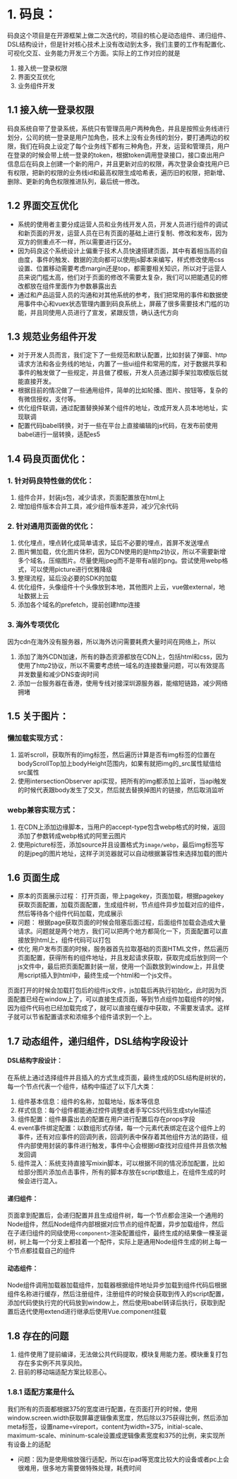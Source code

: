 # 1. 码良：
码良这个项目是在开源框架上做二次迭代的，项目的核心是动态组件、递归组件、DSL结构设计，但是针对核心技术上没有改动到太多，我们主要的工作有配置化、可视化交互、业务能力开发三个方面。实际上的工作对应的就是
1. 接入统一登录权限
2. 界面交互优化
3. 业务组件开发

## 1.1 接入统一登录权限
码良系统自带了登录系统，系统只有管理员用户两种角色，并且是按照业务线进行划分，公司的统一登录是用户加角色，技术上没有业务线的划分，要打通两边的权限，我们在码良上设定了每个业务线下都有三种角色，开发，运营和管理员，用户在登录的时候会带上统一登录的token，根据token调用登录接口，接口查出用户信息后在码良上创建一个新的用户，并且更新对应的权限，再次登录会查找用户已有权限，把新的权限的业务线id和最高权限生成哈希表，遍历旧的权限，把新增、删除、更新的角色权限推进队列，最后统一修改。

## 1.2 界面交互优化
- 系统的使用者主要分成运营人员和业务线开发人员，开发人员进行组件的调试和新页面的开发，运营人员在已有页面的基础上进行复制、修改和发布，因为双方的侧重点不一样，所以需要进行区分。
- 因为码良这个系统设计上偏重于技术人员快速搭建页面，其中有着相当高的自由度，事件的触发、数据的流向都可以使用js脚本来编写，样式修改使用css设置、位置移动需要考虑margin还是top，都需要相关知识，所以对于运营人员来说门槛太高，他们对于页面的修改不需要太复杂，我们可以把能遇见的修改都放在组件里面作为参数暴露出去
- 通过和产品运营人员的沟通和对其他系统的参考，我们把常用的事件和数据使用事件中心和vuex状态管理内置到码良系统上，屏蔽了很多需要技术门槛的功能，并且同使用人员进行了宣发，紧跟反馈，确认迭代方向

## 1.3 规范业务组件开发
- 对于开发人员而言，我们定下了一些规范和默认配置，比如封装了弹窗、http请求方法和各业务线的地址，内置了一些ui组件和常用的库，对于数据共享和事件的触发做了一些规定，并且做了模板，开发人员通过脚手架拉取模版后就能直接开发。
- 根据目前的情况做了一些通用组件，简单的比如轮播、图片、按钮等，复杂的有微信授权，支付等。
- 优化组件联调，通过配置替换掉某个组件的地址，改成开发人员本地地址，实现联调
- 配置代码babel转换，对于一些在平台上直接编辑的js代码，在发布前使用babel进行一层转换，适配es5

## 1.4 码良页面优化：
### 1. 针对码良特性做的优化：
  1. 组件合并，封装js包，减少请求，页面配置放在html上
  2. 增加组件版本合并工具，减少组件版本差异，减少冗余代码
### 2. 针对通用页面做的优化：
  1. 优化埋点，埋点转化成简单请求，延后不必要的埋点，首屏不发送埋点
  2. 图片懒加载，优化图片体积，因为CDN使用的是http2协议，所以不需要新增多个域名，压缩图片。尽量使用jpeg而不是带有a层的png。尝试使用webp格式，可以使用picture进行优雅降级
  3. 整理流程，延后没必要的SDK的加载
  4. 优化组件，头像组件十个头像放到本地，其他图片上云，vue做external，地址数据上云
  5. 添加各个域名的prefetch，提前创建http连接
### 3. 海外专项优化
  因为cdn在海外没有服务器，所以海外访问需要耗费大量时间在网络上，所以
  1. 添加了海外CDN加速，所有的静态资源都放在CDN上，包括html和css，因为使用了http2协议，所以不需要考虑统一域名的连接数量问题，可以有效提高并发数量和减少DNS查询时间
  2. 添加一台服务器在香港，使用专线对接深圳源服务器，能缩短链路，减少网络拥堵

## 1.5 关于图片：
### 懒加载实现方式：
  1. 监听scroll，获取所有的img标签，然后遍历计算是否有img标签的位置在bodyScrollTop加上bodyHeight范围内，如果有就把img的_src属性赋值给src属性
  2. 使用intersectionObserver api实现，把所有的img都添加上监听，当api触发的时候代表跟body发生了交叉，然后就去替换掉图片的链接，然后取消监听
### webp兼容实现方式：
  1. 在CDN上添加边缘脚本，当用户的accept-type包含webp格式的时候，返回添加了参数转成webp格式的阿里云图片
  2. 使用picture标签，添加source并且设置格式为`image/webp`，最后img标签写的是jpeg的图片地址，这样子浏览器就可以自动根据兼容性来选择加载的图片

## 1.6 页面生成
- 原本的页面展示过程：
打开页面，带上pagekey，页面加载，根据pagekey获取页面配置，加载页面配置，生成组件树，节点组件异步加载对应的组件，然后等待各个组件代码加载，完成展示
- 问题：
根据page获取页面的时候会阻塞后面过程，后面组件加载会造成大量请求。问题就是两个地方，我们可以把两个地方都简化一下，页面配置可以直接放到html上，组件代码可以打包
- 优化
用户发布页面的时候，服务器首先拉取基础的页面HTML文件，然后遍历页面配置，获得所有的组件地址，并且发起请求获取，获取完成后放到同一个js文件中，最后把页面配置封装一层，使用一个函数放到window上，并且使用script插入到html中，最终生成一个html和一个js文件。

页面打开的时候会加载打包后的组件js文件，js加载后再执行初始化，此时因为页面配置已经在window上了，可以直接生成页面，等到节点组件加载组件的时候，因为组件代码也已经加载完成了，就可以直接在缓存中获取，不需要发请求。这样子就可以节省配置请求和浓缩多个组件请求到一个上。

## 1.7 动态组件，递归组件，DSL结构字段设计
#### DSL结构字段设计：
在系统上通过选择组件并且插入的方式生成页面，最终生成的DSL结构是树状的，每一个节点代表一个组件，结构中描述了以下几大类：
1. 组件基本信息：组件的名称，加载地址，版本等信息
2. 样式信息：每个组件都能通过控件调整或者手写CSS代码生成style描述
3. 组件配置：组件暴露出去的配置在用户进行配置后存在props字段
4. event事件绑定配置：以数组形式存储，每一个元素代表绑定在这个组件上的事件，还有对应事件的回调列表，回调列表中保存着其他组件方法的路径，组件内部使用封装的事件进行触发，事件中心会根据id查找对应组件并且依次触发回调
5. 组件混入：系统支持直接写mixin脚本，可以根据不同的情况添加配置，比如给部分图片添加点击事件，所有的脚本存放在script数组上，在组件生成的时候会进行混入。
#### 递归组件：
页面拿到配置后，会递归配置并且生成组件树，每一个节点都会渲染一个通用的Node组件，然后Node组件内部根据对应节点的组件配置，异步加载组件，然后在子递归组件的同级使用`<component>`渲染配置组件，最终生成的结果像一棵圣诞树，树上每一个分支上都挂着一个配件，实际上是通用Node组件生成的树上每一个节点都挂载自己的组件
#### 动态组件：
Node组件调用加载器加载组件，加载器根据组件地址异步加载到组件代码后根据组件名称进行缓存，然后注册组件，注册组件的时候会获取到传入的script配置，添加代码使执行完的代码放到window上，然后使用babel转译后执行，获取到配置后迭代使用extend进行继承后使用Vue.component挂载


## 1.8 存在的问题
1. 组件使用了提前编译，无法做公共代码提取，模块复用能力差。模块重复打包存在多实例不共享风险。
2. 目前的移动端适配方案比较恶心。

### 1.8.1 适配方案是什么
我们所有的页面都根据375的宽度进行配置，在页面打开的时候，使用window.screen.width获取屏幕逻辑像素宽度，然后除以375获得比例，然后添加meta标签，设置name=vireport，content为width=375，initial-scale、maximum-scale、mininum-scale设置成逻辑像素宽度和375的比例，来实现所有设备上的适配
- 问题：因为是使用缩放强行适配，所以在ipad等宽度比较大的设备或者pc上会很难用，很多地方需要做特殊处理，耗费时间
